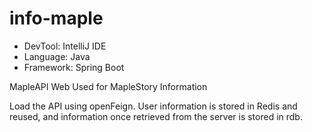 # info-maple
- DevTool: IntelliJ IDE
- Language: Java
- Framework: Spring Boot

MapleAPI Web Used for MapleStory Information

Load the API using openFeign. User information is stored in Redis and reused, and information once retrieved from the server is stored in rdb.
